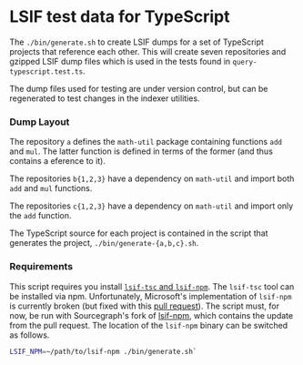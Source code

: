 # LSIF test data for TypeScript

The `./bin/generate.sh` to create LSIF dumps for a set of TypeScript projects that reference each other. This will create seven repositories and gzipped LSIF dump files which is used in the tests found in `query-typescript.test.ts`.

The dump files used for testing are under version control, but can be regenerated to test changes in the indexer utilities.

### Dump Layout

The repository `a` defines the `math-util` package containing functions `add` and `mul`. The latter function is defined in terms of the former (and thus contains a eference to it).

The repositories `b{1,2,3}` have a dependency on `math-util` and import both `add` and `mul` functions.

The repositories `c{1,2,3}` have a dependency on `math-util` and import only the `add` function.

The TypeScript source for each project is contained in the script that generates the project, `./bin/generate-{a,b,c}.sh`.

### Requirements

This script requires you install [`lsif-tsc` and `lsif-npm`](https://github.com/microsoft/lsif-node). The `lsif-tsc` tool can be installed via npm. Unfortunately, Microsoft's implementation of `lsif-npm` is currently broken (but fixed with this [pull request](https://github.com/microsoft/lsif-node/pull/66)). The script must, for now, be run with Sourcegraph's fork of [lsif-npm](https://github.com/sourcegraph/lsif-node), which contains the update from the pull request. The location of the `lsif-npm` binary can be switched as follows.

```bash
LSIF_NPM=~/path/to/lsif-npm ./bin/generate.sh`
```
